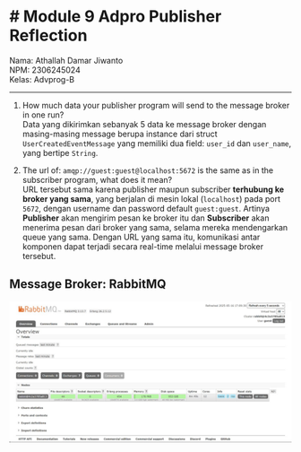 # # Module 9 Adpro Publisher Reflection

Nama: Athallah Damar Jiwanto <br>
NPM: 2306245024 <br>
Kelas: Advprog-B
<hr>

1. How much data your publisher program will send to the message broker in one run? <br>
Data yang dikirimkan sebanyak 5 data ke message broker dengan masing-masing message berupa instance dari struct `UserCreatedEventMessage` yang memiliki dua field: `user_id` dan `user_name`, yang bertipe `String`.

2. The url of: `amqp://guest:guest@localhost:5672` is the same as in the subscriber program, what does it mean? <br>
URL tersebut sama karena publisher maupun subscriber **terhubung ke broker yang sama**, yang berjalan di mesin lokal (`localhost`) pada port `5672`, dengan username dan password default `guest:guest`. Artinya **Publisher** akan mengirim pesan ke broker itu dan **Subscriber** akan menerima pesan dari broker yang sama, selama mereka mendengarkan queue yang sama. Dengan URL yang sama itu, komunikasi antar komponen dapat terjadi secara real-time melalui message broker tersebut.

## Message Broker: RabbitMQ
![rabbitmq](images/rabbitmqpublisher.png)